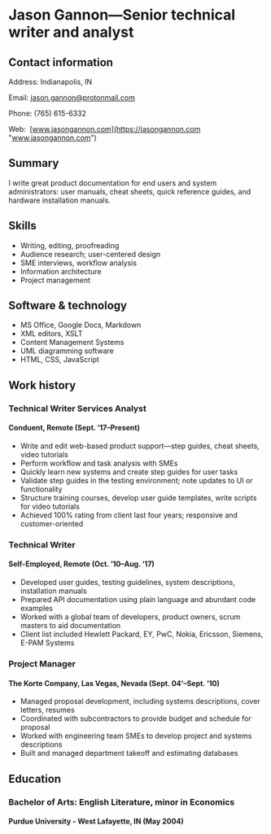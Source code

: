 # Jason Gannon—Senior technical writer and analyst

## Contact information

Address: Indianapolis, IN

Email: jason.gannon@protonmail.com

Phone: (765) 615-6332

Web: &nbsp;[www.jasongannon.com](https://jasongannon.com "www.jasongannon.com")

## Summary

I write great product documentation for end users and system administrators: user manuals, cheat sheets, quick reference guides, and hardware installation manuals.

## Skills

- Writing, editing, proofreading
- Audience research; user-centered design
- SME interviews, workflow analysis
- Information architecture
- Project management

## Software & technology

- MS Office, Google Docs, Markdown
- XML editors, XSLT
- Content Management Systems
- UML diagramming software
- HTML, CSS, JavaScript

## Work history

### Technical Writer Services Analyst

#### Conduent, Remote (Sept. ‘17–Present)

- Write and edit web-based product support—step guides, cheat sheets, video tutorials
- Perform workflow and task analysis with SMEs
- Quickly learn new systems and create step guides for user tasks
- Validate step guides in the testing environment; note updates to UI or functionality
- Structure training courses, develop user guide templates, write scripts for video tutorials
- Achieved 100% rating from client last four years; responsive and customer-oriented

### Technical Writer

#### Self-Employed, Remote (Oct. ’10–Aug. ’17)

- Developed user guides, testing guidelines, system descriptions, installation manuals
- Prepared API documentation using plain language and abundant code examples
- Worked with a global team of developers, product owners, scrum masters to aid documentation
- Client list included Hewlett Packard, EY, PwC, Nokia, Ericsson, Siemens, E-PAM Systems

### Project Manager

#### The Korte Company, Las Vegas, Nevada (Sept. 04’–Sept. ’10)

- Managed proposal development, including systems descriptions, cover letters, resumes
- Coordinated with subcontractors to provide budget and schedule for proposal
- Worked with engineering team SMEs to develop project and systems descriptions
- Built and managed department takeoff and estimating databases

## Education

### Bachelor of Arts: English Literature, minor in Economics

#### Purdue University - West Lafayette, IN (May 2004)
